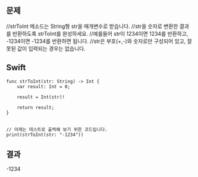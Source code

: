 ## 문제

//strToInt 메소드는 String형 str을 매개변수로 받습니다.
//str을 숫자로 변환한 결과를 반환하도록 strToInt를 완성하세요.
//예를들어 str이 1234이면 1234를 반환하고, -1234이면 -1234를 반환하면 됩니다.
//str은 부호(+,-)와 숫자로만 구성되어 있고, 잘못된 값이 입력되는 경우는 없습니다.

## Swift

```
func strToInt(str: String) -> Int {
    var result: Int = 0;
    
    result = Int(str)!
    
    return result;
}


// 아래는 테스트로 출력해 보기 위한 코드입니다.
print(strToInt(str: "-1234"))
```

## 결과
-1234

